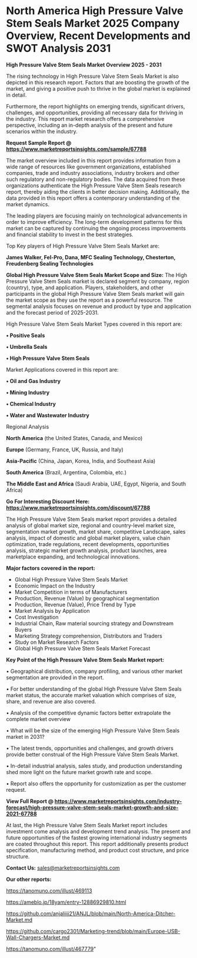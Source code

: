 # North America High Pressure Valve Stem Seals Market 2025 Company Overview, Recent Developments and SWOT Analysis 2031

<Strong> High Pressure Valve Stem Seals Market Overview 2025 - 2031</strong>

The rising technology in High Pressure Valve Stem Seals Market is also depicted in this research report. Factors that are boosting the growth of the market, and giving a positive push to thrive in the global market is explained in detail.

Furthermore, the report highlights on emerging trends, significant drivers, challenges, and opportunities, providing all necessary data for thriving in the industry. This report market research offers a comprehensive perspective, including an in-depth analysis of the present and future scenarios within the industry.

<strong>Request Sample Report @ <a href=https://www.marketreportsinsights.com/sample/67788>https://www.marketreportsinsights.com/sample/67788</a></strong>

The market overview included in this report provides information from a wide range of resources like government organizations, established companies, trade and industry associations, industry brokers and other such regulatory and non-regulatory bodies. The data acquired from these organizations authenticate the High Pressure Valve Stem Seals research report, thereby aiding the clients in better decision making. Additionally, the data provided in this report offers a contemporary understanding of the market dynamics.

The leading players are focusing mainly on technological advancements in order to improve efficiency. The long-term development patterns for this market can be captured by continuing the ongoing process improvements and financial stability to invest in the best strategies.

Top Key players of High Pressure Valve Stem Seals Market are:

<strong>James Walker, Fel-Pro, Dana, MFC Sealing Technology, Chesterton, Freudenberg Sealing Technologies</strong>

<strong><b>Global High Pressure Valve Stem Seals Market Scope and Size:</b></strong>
The High Pressure Valve Stem Seals market is declared segment by company, region (country), type, and application. Players, stakeholders, and other participants in the global High Pressure Valve Stem Seals market will gain the market scope as they use the report as a powerful resource. The segmental analysis focuses on revenue and product by type and application and the forecast period of 2025-2031.

High Pressure Valve Stem Seals Market Types covered in this report are:

<strong>• Positive Seals

• Umbrella Seals

• High Pressure Valve Stem Seals</strong>

Market Applications covered in this report are:

<strong>• Oil and Gas Industry

• Mining Industry

• Chemical Industry

• Water and Wastewater Industry</strong> 

Regional Analysis

<strong>North America</strong> (the United States, Canada, and Mexico)

<strong>Europe</strong> (Germany, France, UK, Russia, and Italy)

<strong>Asia-Pacific</strong> (China, Japan, Korea, India, and Southeast Asia)

<strong>South America</strong> (Brazil, Argentina, Colombia, etc.)

<strong>The Middle East and Africa</strong> (Saudi Arabia, UAE, Egypt, Nigeria, and South Africa)

<strong>Go For Interesting Discount Here: <a href=https://www.marketreportsinsights.com/discount/67788>https://www.marketreportsinsights.com/discount/67788</a></strong>

The High Pressure Valve Stem Seals market report provides a detailed analysis of global market size, regional and country-level market size, segmentation market growth, market share, competitive Landscape, sales analysis, impact of domestic and global market players, value chain optimization, trade regulations, recent developments, opportunities analysis, strategic market growth analysis, product launches, area marketplace expanding, and technological innovations.

<strong><b>Major factors covered in the report:</b></strong>
<ul>
  <li>Global High Pressure Valve Stem Seals Market </li>
  <li>Economic Impact on the Industry</li>
  <li>Market Competition in terms of Manufacturers</li>
  <li>Production, Revenue (Value) by geographical segmentation</li>
  <li>Production, Revenue (Value), Price Trend by Type</li>
  <li>Market Analysis by Application</li>
  <li>Cost Investigation</li>
  <li>Industrial Chain, Raw material sourcing strategy and Downstream Buyers</li>
  <li>Marketing Strategy comprehension, Distributors and Traders</li>
  <li>Study on Market Research Factors</li>
  <li>Global High Pressure Valve Stem Seals Market Forecast</li>
</ul>

<strong><b>Key Point of the High Pressure Valve Stem Seals Market report:</b></strong>

• Geographical distribution, company profiling, and various other market segmentation are provided in the report.

• For better understanding of the global High Pressure Valve Stem Seals market status, the accurate market valuation which comprises of size, share, and revenue are also covered.

• Analysis of the competitive dynamic factors better extrapolate the complete market overview

• What will be the size of the emerging High Pressure Valve Stem Seals market in 2031?

• The latest trends, opportunities and challenges, and growth drivers provide better construal of the High Pressure Valve Stem Seals Market.

• In-detail industrial analysis, sales study, and production understanding shed more light on the future market growth rate and scope.

• Report also offers the opportunity for customization as per the customer request.

<strong><b>View Full Report @ <a href=https://www.marketreportsinsights.com/industry-forecast/high-pressure-valve-stem-seals-market-growth-and-size-2021-67788>https://www.marketreportsinsights.com/industry-forecast/high-pressure-valve-stem-seals-market-growth-and-size-2021-67788</a></b></strong>


At last, the High Pressure Valve Stem Seals Market report includes investment come analysis and development trend analysis. The present and future opportunities of the fastest growing international industry segments are coated throughout this report. This report additionally presents product specification, manufacturing method, and product cost structure, and price structure.

<strong>Contact Us:</strong>
sales@marketreportsinsights.com

<strong>Our other reports:</strong>

<a href=https://tanomuno.com/illust/469113>https://tanomuno.com/illust/469113</a>

<a href=https://ameblo.jp/18yam/entry-12886929810.html>https://ameblo.jp/18yam/entry-12886929810.html</a>

<a href=https://github.com/anjaliiii21/ANJL/blob/main/North-America-Ditcher-Market.md>https://github.com/anjaliiii21/ANJL/blob/main/North-America-Ditcher-Market.md</a>

<a href=https://github.com/cargo2301/Marketing-trend/blob/main/Europe-USB-Wall-Chargers-Market.md>https://github.com/cargo2301/Marketing-trend/blob/main/Europe-USB-Wall-Chargers-Market.md</a>

<a href=https://tanomuno.com/illust/467779>https://tanomuno.com/illust/467779</a>"
